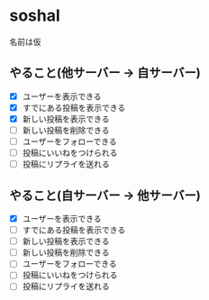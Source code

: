 # soshal
名前は仮

## やること(他サーバー → 自サーバー)
- [x] ユーザーを表示できる
- [x] すでにある投稿を表示できる
- [x] 新しい投稿を表示できる
- [ ] 新しい投稿を削除できる
- [ ] ユーザーをフォローできる
- [ ] 投稿にいいねをつけられる
- [ ] 投稿にリプライを送れる

## やること(自サーバー → 他サーバー)
- [x] ユーザーを表示できる
- [ ] すでにある投稿を表示できる
- [ ] 新しい投稿を表示できる
- [ ] 新しい投稿を削除できる
- [ ] ユーザーをフォローできる
- [ ] 投稿にいいねをつけられる
- [ ] 投稿にリプライを送れる
